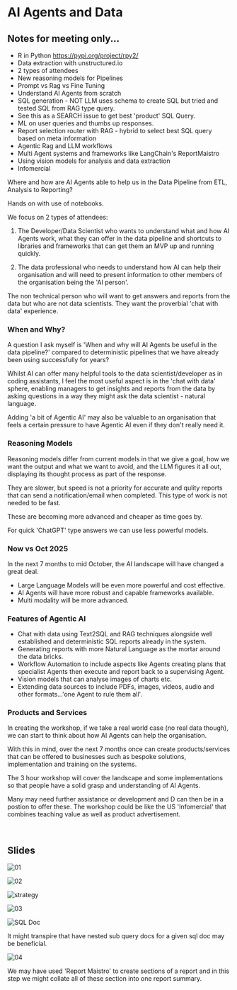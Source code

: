 # AI Agents and Data


## Notes for meeting only...

- R in Python https://pypi.org/project/rpy2/
- Data extraction with unstructured.io
- 2 types of attendees
- New reasoning models for Pipelines 
- Prompt vs Rag vs Fine Tuning
- Understand AI Agents from scratch
- SQL generation - NOT LLM uses schema to create SQL but tried and tested SQL from RAG type query.
- See this as a SEARCH issue to get best 'product' SQL Query.
- ML on user queries and thumbs up responses.
- Report selection router with RAG - hybrid to select best SQL query based on meta information
- Agentic Rag and LLM workflows
- Multi Agent systems and frameworks like LangChain's ReportMaistro
- Using vision models for analysis and data extraction
- Infomercial


Where and how are AI Agents able to help us in the Data Pipeline from ETL, Analysis to Reporting?

Hands on with use of notebooks.

We focus on 2 types of attendees:

1. The Developer/Data Scientist who wants to understand what and how AI Agents work, what they can offer in the data pipeline and shortcuts to libraries and frameworks that can get them an MVP up and running quickly.

2. The data professional who needs to understand how AI can help their organisation and will need to present information to other members of the organisation being the 'AI person'.

The non technical person who will want to get answers and reports from the data but who are not data scientists. They want the proverbial 'chat with data' experience.

### When and Why?

A question I ask myself is 'When and why will AI Agents be useful in the data pipeline?' compared to deterministic pipelines that we have already been using successfully for years?

Whilst AI can offer many helpful tools to the data scientist/developer as in coding assistants, I feel the most useful aspect is in the 'chat with data' sphere, enabling managers to get insights and reports from the data by asking questions in a way they might ask the data scientist - natural language.

Adding 'a bit of Agentic AI' may also be valuable to an organisation that feels a certain pressure to have Agentic AI even if they don't really need it.


### Reasoning Models

Reasoning models differ from current models in that we give a goal, how we want the output and what we want to avoid, and the LLM figures it all out, displaying its thought process as part of the response.

They are slower, but speed is not a priority for accurate and qulity reports that can send a notification/email when completed. This type of work is not needed to be fast.

These are becoming more advanced and cheaper as time goes by.

For quick 'ChatGPT' type answers we can use less powerful models.

### Now vs Oct 2025

In the next 7 months to mid October, the AI landscape will have changed a great deal. 

- Large Language Models will be even more powerful and cost effective.
- AI Agents will have more robust and capable frameworks available.
- Multi modality will be more advanced.

### Features of Agentic AI

- Chat with data using Text2SQL and RAG techniques alongside well established and deterministic SQL reports already in the system.
- Generating reports with more Natural Language as the mortar around the data bricks.
- Workflow Automation to include aspects like Agents creating plans that specialist Agents then execute and report back to a supervising Agent.
- Vision models that can analyse images of charts etc.
- Extending data sources to include PDFs, images, videos, audio and other formats...'one Agent to rule them all'.

### Products and Services

In creating the workshop, if we take a real world case (no real data though), we can start to think about how AI Agents can help the organisation.

With this in mind, over the next 7 months once can create products/services that can be offered to businesses such as bespoke solutions, implementation and training on the systems.

The 3 hour workshop will cover the landscape and some implementations so that people have a solid grasp and understanding of AI Agents.

Many may need further assistance or development and D can then be in a postion to offer these. The workshop could be like the US 'Infomercial' that combines teaching value as well as product advertisement.

<br>

## Slides
![01](./images/01-etl.png)

![02](./images/02-planning.png)

![strategy](./images/rag/flowchart.png)

![03](./images/03-query.png)

![SQL Doc](./images/sql-doc-table.png)

It might transpire that have nested sub query docs for a given sql doc may be beneficial.

![04](./images/04-reporting.png)

We may have used 'Report Maistro' to create sections of a report and in this step we might collate all of these section into one report summary.
